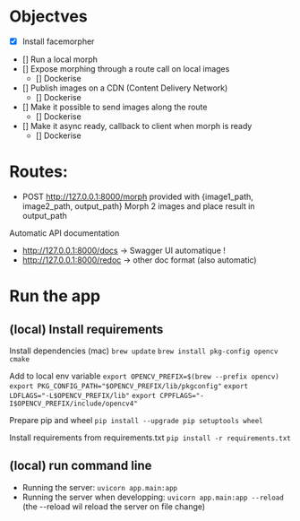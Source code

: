 # Objectves

- [x] Install facemorpher
- [] Run a local morph
- [] Expose morphing through a route call on local images
  - [] Dockerise
- [] Publish images on a CDN (Content Delivery Network)
  - [] Dockerise
- [] Make it possible to send images along the route
  - [] Dockerise
- [] Make it async ready, callback to client when morph is ready
  - [] Dockerise

# Routes:

- POST http://127.0.0.1:8000/morph provided with {image1_path, image2_path, output_path}
  Morph 2 images and place result in output_path

Automatic API documentation

- http://127.0.0.1:8000/docs → Swagger UI automatique !
- http://127.0.0.1:8000/redoc → other doc format (also automatic)

# Run the app

## (local) Install requirements

Install dependencies (mac)
`brew update`
`brew install pkg-config opencv cmake`

Add to local env variable
`export OPENCV_PREFIX=$(brew --prefix opencv)`
`export PKG_CONFIG_PATH="$OPENCV_PREFIX/lib/pkgconfig"`
`export LDFLAGS="-L$OPENCV_PREFIX/lib"`
`export CPPFLAGS="-I$OPENCV_PREFIX/include/opencv4"`

Prepare pip and wheel
`pip install --upgrade pip setuptools wheel`

Install requirements from requirements.txt
`pip install -r requirements.txt`

## (local) run command line

- Running the server:
  `uvicorn app.main:app`
- Running the server when developping:
  `uvicorn app.main:app --reload`
  (the --reload wil reload the server on file change)
